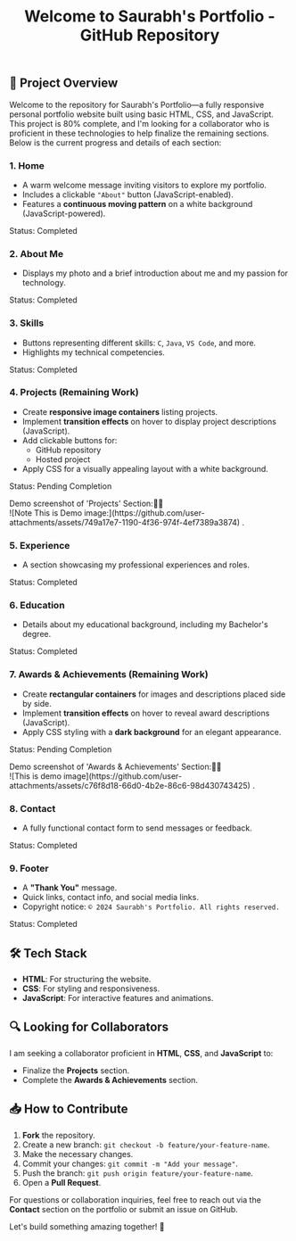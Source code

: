 <body>
    <header>
        <h1>Welcome to Saurabh's Portfolio - GitHub Repository</h1>
    </header>
    <section>
        <h2>🌟 Project Overview</h2>
        <p>Welcome to the repository for Saurabh's Portfolio—a fully responsive personal portfolio website built using basic HTML, CSS, and JavaScript. This project is 80% complete, and I'm looking for a collaborator who is proficient in these technologies to help finalize the remaining sections. Below is the current progress and details of each section:</p>
        <h3>1. Home</h3>
        <ul>
            <li>A warm welcome message inviting visitors to explore my portfolio.</li>
            <li>Includes a clickable <code>"About"</code> button (JavaScript-enabled).</li>
            <li>Features a <strong>continuous moving pattern</strong> on a white background (JavaScript-powered).</li>
        </ul>
        <p><span class="status">Status: Completed</span></p>
        <h3>2. About Me</h3>
        <ul>
            <li>Displays my photo and a brief introduction about me and my passion for technology.</li>
        </ul>
        <p><span class="status">Status: Completed</span></p>
        <h3>3. Skills</h3>
        <ul>
            <li>Buttons representing different skills: <code>C</code>, <code>Java</code>, <code>VS Code</code>, and more.</li>
            <li>Highlights my technical competencies.</li>
        </ul>
        <p><span class="status">Status: Completed</span></p>
        <h3>4. Projects <span class="pending">(Remaining Work)</span></h3>
        <ul>
            <li>Create <strong>responsive image containers</strong> listing projects.</li>
            <li>Implement <strong>transition effects</strong> on hover to display project descriptions (JavaScript).</li>
            <li>Add clickable buttons for:
                <ul>
                    <li>GitHub repository</li>
                    <li>Hosted project</li>
                </ul>
            </li>
            <li>Apply CSS for a visually appealing layout with a white background.</li>
        </ul>
        <p><span class="pending">Status: Pending Completion</span></p>
        Demo screenshot of 'Projects' Section:📌📌
        <br> ![Note This is Demo image:](https://github.com/user-attachments/assets/749a17e7-1190-4f36-974f-4ef7389a3874)
    .
        <h3>5. Experience</h3>
        <ul>
            <li>A section showcasing my professional experiences and roles.</li>
        </ul>
        <p><span class="status">Status: Completed</span></p>
        <h3>6. Education</h3>
        <ul>
            <li>Details about my educational background, including my Bachelor's degree.</li>
        </ul>
        <p><span class="status">Status: Completed</span></p>
        <h3>7. Awards & Achievements <span class="pending">(Remaining Work)</span></h3>
        <ul>
            <li>Create <strong>rectangular containers</strong> for images and descriptions placed side by side.</li>
            <li>Implement <strong>transition effects</strong> on hover to reveal award descriptions (JavaScript).</li>
            <li>Apply CSS styling with a <strong>dark background</strong> for an elegant appearance.</li>
        </ul>
        <p><span class="pending">Status: Pending Completion</span></p>
        Demo screenshot of 'Awards & Achievements' Section:📌📌
        <br> ![This is demo image](https://github.com/user-attachments/assets/c76f8d18-66d0-4b2e-86c6-98d430743425)
    .
        <h3>8. Contact</h3>
        <ul>
            <li>A fully functional contact form to send messages or feedback.</li>
        </ul>
        <p><span class="status">Status: Completed</span></p>
        <h3>9. Footer</h3>
        <ul>
            <li>A <strong>"Thank You"</strong> message.</li>
            <li>Quick links, contact info, and social media links.</li>
            <li>Copyright notice: <code>© 2024 Saurabh's Portfolio. All rights reserved.</code></li>
        </ul>
        <p><span class="status">Status: Completed</span></p>
    </section>
    <section>
        <h2>🛠️ Tech Stack</h2>
        <ul>
            <li><strong>HTML</strong>: For structuring the website.</li>
            <li><strong>CSS</strong>: For styling and responsiveness.</li>
            <li><strong>JavaScript</strong>: For interactive features and animations.</li>
        </ul>
    </section>
    <section>
        <h2>🔍 Looking for Collaborators</h2>
        <p>I am seeking a collaborator proficient in <strong>HTML</strong>, <strong>CSS</strong>, and <strong>JavaScript</strong> to:</p>
        <ul>
            <li>Finalize the <strong>Projects</strong> section.</li>
            <li>Complete the <strong>Awards & Achievements</strong> section.</li>
        </ul>
    </section>
    <section>
        <h2>📥 How to Contribute</h2>
        <ol>
            <li><strong>Fork</strong> the repository.</li>
            <li>Create a new branch: <code>git checkout -b feature/your-feature-name</code>.</li>
            <li>Make the necessary changes.</li>
            <li>Commit your changes: <code>git commit -m "Add your message"</code>.</li>
            <li>Push the branch: <code>git push origin feature/your-feature-name</code>.</li>
            <li>Open a <strong>Pull Request</strong>.</li>
        </ol>
    </section>
    <footer>
        <p>For questions or collaboration inquiries, feel free to reach out via the <strong>Contact</strong> section on the portfolio or submit an issue on GitHub.</p>
        <p>Let's build something amazing together! 🚀</p>
    </footer>
</body>

</html>
